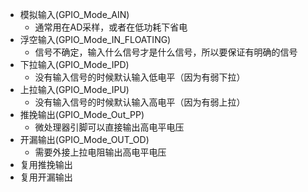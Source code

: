 - 模拟输入(GPIO_Mode_AIN)
	- 通常用在AD采样，或者在低功耗下省电
- 浮空输入(GPIO_Mode_IN_FLOATING)
	- 信号不确定，输入什么信号才是什么信号，所以要保证有明确的信号
- 下拉输入(GPIO_Mode_IPD)
	- 没有输入信号的时候默认输入低电平（因为有弱下拉）
- 上拉输入(GPIO_Mode_IPU)
	- 没有输入信号的时候默认输入高电平（因为有弱上拉）
- 推挽输出(GPIO_Mode_Out_PP)
	- 微处理器引脚可以直接输出高电平电压
- 开漏输出(GPIO_Mode_OUT_OD)
	- 需要外接上拉电阻输出高电平电压
- 复用推挽输出
- 复用开漏输出
 